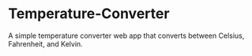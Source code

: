 # Temperature-Converter
A simple temperature converter web app that converts between Celsius, Fahrenheit, and Kelvin.
